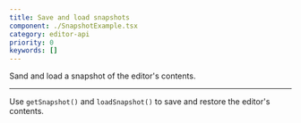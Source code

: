```yaml
---
title: Save and load snapshots
component: ./SnapshotExample.tsx
category: editor-api
priority: 0
keywords: []
---
```


Sand and load a snapshot of the editor's contents.

---

Use `getSnapshot()` and `loadSnapshot()` to save and restore the editor's contents.
